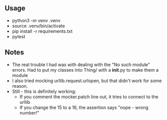 Usage
-----

* python3 -m venv .venv
* source .venv/bin/activate
* pip install -r requirements.txt
* pytest

Notes
-----

* The real trouble I had was with dealing with the "No such module" errors. Had to put my classes into Thing/ with a __init__.py to make them a module
* I also tried mocking urllib.request.urlopen, but that didn't work for some reason.
* Still - this is definitely working:
  - If you comment the mocker.patch line out, it tries to connect to the urllib
  - If you change the 15 to a 16, the assertion says "nope - wrong number!"
